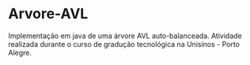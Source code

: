 # Arvore-AVL
Implementação em java de uma árvore AVL auto-balanceada. 
Atividade realizada durante o curso de gradução tecnológica na Unisinos - Porto Alegre.
